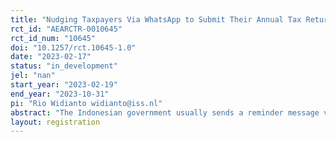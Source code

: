 ```yaml
---
title: "Nudging Taxpayers Via WhatsApp to Submit Their Annual Tax Return: Evidence From a Field Experiment in Indonesia"
rct_id: "AEARCTR-0010645"
rct_id_num: "10645"
doi: "10.1257/rct.10645-1.0"
date: "2023-02-17"
status: "in_development"
jel: "nan"
start_year: "2023-02-19"
end_year: "2023-10-31"
pi: "Rio Widianto widianto@iss.nl"
abstract: "The Indonesian government usually sends a reminder message via email to individual taxpayers to submit their tax returns on time. Still individual taxpayers often fail to submit their tax return or submit late. The country works with a self-assessment system. And tax authority’s standard message relies on a traditional, normative approach (reminding taxpayers about the reporting deadline). This study tests alternative messaging and delivering messages via WhatsApp in a field experiment in 5 Cities (Jakarta, Ciamis, Cilacap, Jayapura and Merauke) in Indonesia. The primary outcome is the timely submission of the annual tax return. Individuals are randomized into four groups:(1) Standard message, (2) WhatsApp  - Standard message, (3) WhatsApp - Deterrence message, and (4) WhatsApp - Reciprocity message."
layout: registration
---
```


